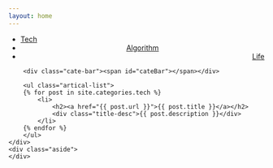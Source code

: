 ```yaml
---
layout: home
---
```


<div class="index-content tech">
    <div class="section">
        <ul class="artical-cate">
            <li class="on"><a href="/"><span>Tech</span></a></li>
            <li style="text-align:center"><a href="/algorithm"><span>Algorithm</span></a></li>
            <li style="text-align:right"><a href="/life"><span>Life</span></a></li>
        </ul>

        <div class="cate-bar"><span id="cateBar"></span></div>

        <ul class="artical-list">
        {% for post in site.categories.tech %}
            <li>
                <h2><a href="{{ post.url }}">{{ post.title }}</a></h2>
                <div class="title-desc">{{ post.description }}</div>
            </li>
        {% endfor %}
        </ul>
    </div>
    <div class="aside">
    </div>
</div>
